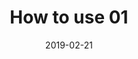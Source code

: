 ---
title: How to use 01
display: home
description: 测试首页文章
image: https://picsum.photos/536/354?random&date=2019-02-21
date: 2019-02-21
vssue-title: How to use 01
tags:
  - 测试
categories:
  - blog
  - theme
---
